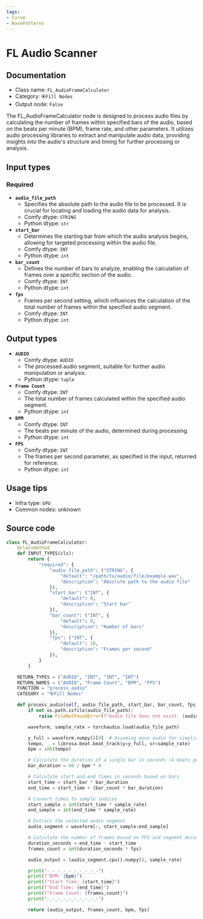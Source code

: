 ```yaml
---
tags:
- Curve
- WavePatterns
---
```


# FL Audio Scanner
## Documentation
- Class name: `FL_AudioFrameCalculator`
- Category: `🏵️Fill Nodes`
- Output node: `False`

The FL_AudioFrameCalculator node is designed to process audio files by calculating the number of frames within specified bars of the audio, based on the beats per minute (BPM), frame rate, and other parameters. It utilizes audio processing libraries to extract and manipulate audio data, providing insights into the audio's structure and timing for further processing or analysis.
## Input types
### Required
- **`audio_file_path`**
    - Specifies the absolute path to the audio file to be processed. It is crucial for locating and loading the audio data for analysis.
    - Comfy dtype: `STRING`
    - Python dtype: `str`
- **`start_bar`**
    - Determines the starting bar from which the audio analysis begins, allowing for targeted processing within the audio file.
    - Comfy dtype: `INT`
    - Python dtype: `int`
- **`bar_count`**
    - Defines the number of bars to analyze, enabling the calculation of frames over a specific section of the audio.
    - Comfy dtype: `INT`
    - Python dtype: `int`
- **`fps`**
    - Frames per second setting, which influences the calculation of the total number of frames within the specified audio segment.
    - Comfy dtype: `INT`
    - Python dtype: `int`
## Output types
- **`AUDIO`**
    - Comfy dtype: `AUDIO`
    - The processed audio segment, suitable for further audio manipulation or analysis.
    - Python dtype: `tuple`
- **`Frame Count`**
    - Comfy dtype: `INT`
    - The total number of frames calculated within the specified audio segment.
    - Python dtype: `int`
- **`BPM`**
    - Comfy dtype: `INT`
    - The beats per minute of the audio, determined during processing.
    - Python dtype: `int`
- **`FPS`**
    - Comfy dtype: `INT`
    - The frames per second parameter, as specified in the input, returned for reference.
    - Python dtype: `int`
## Usage tips
- Infra type: `GPU`
- Common nodes: unknown


## Source code
```python
class FL_AudioFrameCalculator:
    @classmethod
    def INPUT_TYPES(cls):
        return {
            "required": {
                "audio_file_path": ("STRING", {
                    "default": "/path/to/audio/file/example.wav",
                    "description": "Absolute path to the audio file"
                }),
                "start_bar": ("INT", {
                    "default": 0,
                    "description": "Start bar"
                }),
                "bar_count": ("INT", {
                    "default": 8,
                    "description": "Number of bars"
                }),
                "fps": ("INT", {
                    "default": 10,
                    "description": "Frames per second"
                }),
            }
        }

    RETURN_TYPES = ("AUDIO", "INT", "INT", "INT")
    RETURN_NAMES = ("AUDIO", "Frame Count", "BPM", "FPS")
    FUNCTION = "process_audio"
    CATEGORY = "🏵️Fill Nodes"

    def process_audio(self, audio_file_path, start_bar, bar_count, fps):
        if not os.path.isfile(audio_file_path):
            raise FileNotFoundError(f"Audio file does not exist: {audio_file_path}")

        waveform, sample_rate = torchaudio.load(audio_file_path)

        y_full = waveform.numpy()[0]  # Assuming mono audio for simplicity
        tempo, _ = librosa.beat.beat_track(y=y_full, sr=sample_rate)
        bpm = int(tempo)

        # Calculate the duration of a single bar in seconds (4 beats per bar)
        bar_duration = 60 / bpm * 4

        # Calculate start and end times in seconds based on bars
        start_time = start_bar * bar_duration
        end_time = start_time + (bar_count * bar_duration)

        # Convert times to sample indices
        start_sample = int(start_time * sample_rate)
        end_sample = int(end_time * sample_rate)

        # Extract the selected audio segment
        audio_segment = waveform[:, start_sample:end_sample]

        # Calculate the number of frames based on FPS and segment duration
        duration_seconds = end_time - start_time
        frames_count = int(duration_seconds * fps)

        audio_output = (audio_segment.cpu().numpy(), sample_rate)

        print("-_-_-_-_-_-_-_-_-_-")
        print(f"BPM: {bpm}")
        print(f"Start Time: {start_time}")
        print(f"End Time: {end_time}")
        print(f"Frame Count: {frames_count}")
        print("-_-_-_-_-_-_-_-_-_-")

        return (audio_output, frames_count, bpm, fps)

```
